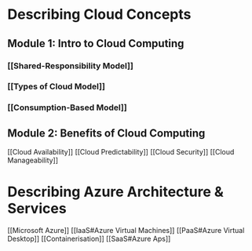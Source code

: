 # Describing Cloud Concepts
## Module 1: Intro to Cloud Computing
### [[Shared-Responsibility Model]]
### [[Types of Cloud Model]]
### [[Consumption-Based Model]]

## Module 2: Benefits of Cloud Computing
[[Cloud Availability]]
[[Cloud Predictability]]
[[Cloud Security]]
[[Cloud Manageability]]

# Describing Azure Architecture & Services
[[Microsoft Azure]]
[[IaaS#Azure Virtual Machines]]
[[PaaS#Azure Virtual Desktop]]
[[Containerisation]]
[[SaaS#Azure Aps]]




